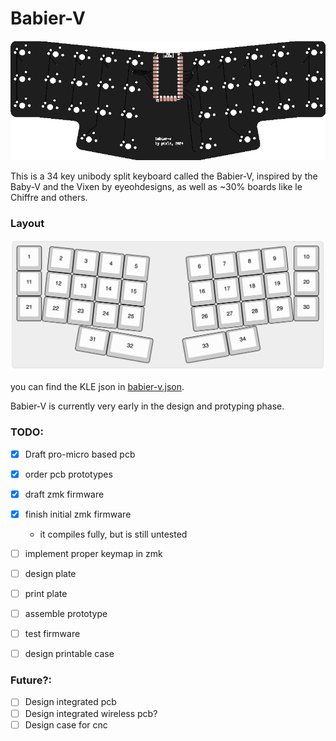 # Babier-V

![pcb preview](resources/pcb-preview.png)

This is a 34 key unibody split keyboard called the Babier-V, inspired by the
Baby-V and the Vixen by eyeohdesigns, as well as ~30% boards like le Chiffre and
others.

### Layout

![kle](resources/kle.png)

you can find the KLE json in [babier-v.json](babier-v.json).


Babier-V is currently very early in the design and protyping phase.

### TODO:
- [X] Draft pro-micro based pcb
- [X] order pcb prototypes
- [X] draft zmk firmware
- [X] finish initial zmk firmware
    - it compiles fully, but is still untested
- [ ] implement proper keymap in zmk
- [ ] design plate
- [ ] print plate
- [ ] assemble prototype
- [ ] test firmware
- [ ] design printable case


### Future?:
- [ ] Design integrated pcb
- [ ] Design integrated wireless pcb?
- [ ] Design case for cnc
